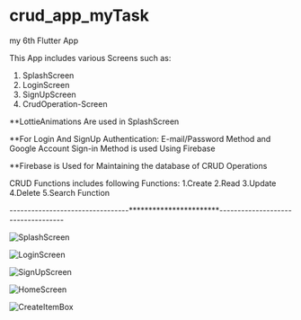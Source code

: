 # crud_app_myTask
my 6th Flutter App

This App includes various Screens such as: 

1. SplashScreen
2. LoginScreen
3. SignUpScreen
4. CrudOperation-Screen
 
**LottieAnimations Are used in SplashScreen

**For Login And SignUp Authentication:
  E-mail/Password Method and Google Account  Sign-in Method is used Using Firebase

**Firebase is Used for Maintaining the database of CRUD Operations

CRUD Functions includes following Functions:
1.Create
2.Read
3.Update
4.Delete 
5.Search Function

---------------------------------***********************-----------------------------------

![SplashScreen](https://github.com/JayrajSinh16/crud_app_myTask/assets/123794573/750c9334-e0e9-4392-b997-cef9330a27f7)



![LoginScreen](https://github.com/JayrajSinh16/crud_app_myTask/assets/123794573/1bdc92a7-6da4-488c-b21f-2f68ca49866f)




![SignUpScreen](https://github.com/JayrajSinh16/crud_app_myTask/assets/123794573/4680ee8a-a83c-4e24-bc05-885f5ab68066)





![HomeScreen](https://github.com/JayrajSinh16/crud_app_myTask/assets/123794573/cebb40e7-e7ca-410e-a1ea-a173beed0913)


![CreateItemBox](https://github.com/JayrajSinh16/crud_app_myTask/assets/123794573/5b1d7759-9757-49e4-ab57-0eb4318dc76e)


